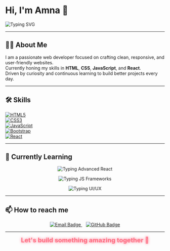 # Hi, I'm Amna 👋

![Typing SVG](https://readme-typing-svg.herokuapp.com?font=Fira+Code&weight=900&size=35&pause=1000&color=F70000&width=600&lines=Hi,+I'm+Amna+👋;Web+Developer+%7C+Learner)

---

## 👩‍💻 About Me

I am a passionate web developer focused on crafting clean, responsive, and user-friendly websites.  
Currently honing my skills in **HTML**, **CSS**, **JavaScript**, and **React**.  
Driven by curiosity and continuous learning to build better projects every day.

---

## 🛠 Skills

[![HTML5](https://img.shields.io/badge/HTML5-E34F26?style=for-the-badge&logo=html5&logoColor=white)](https://developer.mozilla.org/en-US/docs/Web/HTML)  
[![CSS3](https://img.shields.io/badge/CSS3-1572B6?style=for-the-badge&logo=css3&logoColor=white)](https://developer.mozilla.org/en-US/docs/Web/CSS)  
[![JavaScript](https://img.shields.io/badge/JavaScript-F7DF1E?style=for-the-badge&logo=javascript&logoColor=black)](https://developer.mozilla.org/en-US/docs/Web/JavaScript)  
[![Bootstrap](https://img.shields.io/badge/Bootstrap-563d7c?style=for-the-badge&logo=bootstrap&logoColor=white)](https://getbootstrap.com/)  
[![React](https://img.shields.io/badge/React-61DAFB?style=for-the-badge&logo=react&logoColor=black)](https://reactjs.org/)

---

## 🌱 Currently Learning

<p align="center">
  <img src="https://readme-typing-svg.herokuapp.com?font=Fira+Code&size=18&pause=500&color=61dafb&width=300&lines=Advanced+React+concepts" alt="Typing Advanced React" />
</p>

<p align="center">
  <img src="https://readme-typing-svg.herokuapp.com?font=Fira+Code&size=18&pause=500&color=f7df1e&width=350&lines=Modern+JavaScript+frameworks" alt="Typing JS Frameworks" />
</p>

<p align="center">
  <img src="https://readme-typing-svg.herokuapp.com?font=Fira+Code&size=18&pause=500&color=ff69b4&width=300&lines=UI%2FUX+best+practices" alt="Typing UI/UX" />
</p>

---

## 📫 How to reach me

<p align="center">
  <a href="mailto:amnaharaf272@gmail.com" target="_blank" rel="noopener noreferrer">
    <img src="https://img.shields.io/badge/Email-D14836?style=for-the-badge&logo=gmail&logoColor=white" alt="Email Badge" />
  </a>
  &nbsp;&nbsp;
  <a href="https://github.com/Dev-Amna" target="_blank" rel="noopener noreferrer">
    <img src="https://img.shields.io/badge/GitHub-181717?style=for-the-badge&logo=github&logoColor=white" alt="GitHub Badge" />
  </a>
</p>

---

<p align="center">
  <span style="font-size:20px; font-weight:700; color:#ff6b81; text-shadow: 0 0 8px #ff6b81;">
    Let's build something amazing together 🚀
  </span>
</p>
